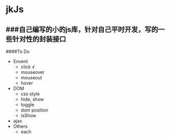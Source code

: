 jkJs
====
###自己编写的小的js库，针对自己平时开发，写的一些针对性的封装接口  
------------------------------------------
####To Do  
- Envent  
  - click    √  
  - mouseover 
  - mouseout  
  - hover  
- DOM  
  - css style  
  - hide, show  
  - toggle
  - dom position
  - isShow  
- ajax  
- Others  
  - each  

